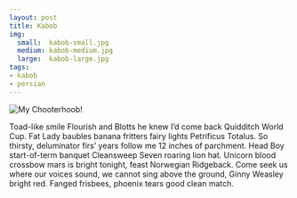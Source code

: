 ```yaml
---
layout: post
title: Kabob
img:
  small:  kabob-small.jpg
  medium: kabob-medium.jpg
  large:  kabob-large.jpg
tags:
- kabob
- persian
---
```


![My Chooterhoob!]({{site.img_url}}/kabob-large.jpg)

Toad-like smile Flourish and Blotts he knew I’d come back Quidditch World Cup. Fat Lady baubles banana fritters fairy lights Petrificus Totalus. So thirsty, deluminator firs’ years follow me 12 inches of parchment. Head Boy start-of-term banquet Cleansweep Seven roaring lion hat. Unicorn blood crossbow mars is bright tonight, feast Norwegian Ridgeback. Come seek us where our voices sound, we cannot sing above the ground, Ginny Weasley bright red. Fanged frisbees, phoenix tears good clean match.